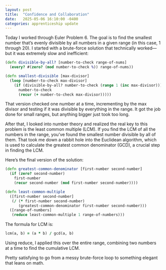 ```yaml
---
layout: post
title:  "Confidence and Collaboration"
date:   2025-05-06 16:10:00 -0400
categories: apprenticeship update
---
```


Today I worked through Euler Problem 6. The goal
is to find the smallest number that’s evenly
divisible by all numbers in a given range 
(in this case, 1 through 20). I started with a
brute-force solution that technically worked—but
it was extremely slow and inefficient:

```clojure
(defn divisible-by-all? [number-to-check range-of-nums]
  (every? #(zero? (mod number-to-check %)) range-of-nums))

(defn smallest-divisible [max-divisor]
  (loop [number-to-check max-divisor]
    (if (divisible-by-all? number-to-check (range 1 (inc max-divisor)))
      number-to-check
      (recur (+ number-to-check max-divisor)))))

```

That version checked one number at a time, incrementing
by the max divisor and testing if it was divisible by
everything in the range. It got the job done for small
ranges, but anything bigger just took too long.

After that, I looked into number theory and realized
the real key to this problem is the least common
multiple (LCM). If you find the LCM of all the numbers
in the range, you’ve found the smallest number 
divisible by all of them. That took me down a rabbit
hole into the Euclidean algorithm, which is used to
calculate the greatest common denominator (GCD), 
a crucial step in finding the LCM.

Here’s the final version of the solution:

```clojure
(defn greatest-common-denominator [first-number second-number]
  (if (zero? second-number)
    first-number
    (recur second-number (mod first-number second-number))))

(defn least-common-multiple
  ([first-number second-number]
   (/ (* first-number second-number)
      (greatest-common-denominator first-number second-number)))
  ([range-of-numbers]
   (reduce least-common-multiple 1 range-of-numbers)))

```

The formula for LCM is:

```clojure
lcm(a, b) = (a * b) / gcd(a, b)
```

Using reduce, I applied this over the entire
range, combining two numbers at a time to
find the cumulative LCM.

Pretty satisfying to go from a messy brute-force
loop to something elegant that leans on math.


